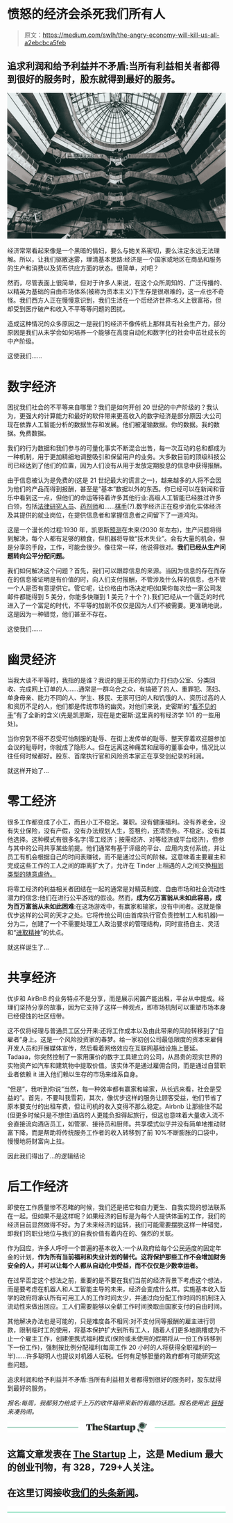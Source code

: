 # 愤怒的经济会杀死我们所有人

> 原文：<https://medium.com/swlh/the-angry-economy-will-kill-us-all-a2ebcbca5feb>

## 追求利润和给予利益并不矛盾:当所有利益相关者都得到很好的服务时，股东就得到最好的服务。

![](img/5130ff033ed8543949057fa10218f654.png)

经济常常看起来像是一个黑暗的情妇，要么与她关系密切，要么注定永远无法理解。所以，让我们驱散迷雾，理清基本思路:经济是一个国家或地区在商品和服务的生产和消费以及货币供应方面的状态。很简单，对吧？

然而，尽管表面上很简单，但对于许多人来说，在这个众所周知的、广泛传播的、以精英为基础的自由市场体系(被称为资本主义)下生存是很艰难的，这一点也不奇怪。我们西方人正在慢慢意识到，我们生活在一个后经济世界:名义上很富裕，但却受到医疗破产和收入不平等等问题的困扰。

造成这种情况的众多原因之一是我们的经济不像传统上那样具有社会生产力，部分原因是我们从未学会如何培养一个能够在高度自动化和数字化的社会中茁壮成长的中产阶级。

这使我们……

# 数字经济

困扰我们社会的不平等来自哪里？我们是如何开创 20 世纪的中产阶级的？我认为，更强大的计算能力和最好的软件带来更高收入的数字经济是部分原因:大公司现在依靠人工智能分析的数据生存和发展。他们被灌输数据。你的数据。我的数据。免费数据。

我们的行为数据和我们参与的可量化事实不断混合出售，每一次互动的总和都成为一种机制，用于更加精细地调整吸引和保留用户的业务。大多数目前的顶级科技公司已经达到了他们的位置，因为人们没有从用于发放定期股息的信息中获得报酬。

由于信息被认为是免费的(这是 21 世纪最大的谎言之一)，越来越多的人将不会因为他们的产品而得到报酬，甚至是“基本”数据以外的东西。你已经可以在新闻和音乐中看到这一点，但他们的命运等待着许多其他行业:高级人工智能已经胜过许多白领，包括[法律研究人员](https://abovethelaw.com/2018/04/what-does-ai-mean-for-legal-researchers/)、[药剂师](http://www.wolterskluwercdi.com/blog/artificial-intelligence-pharmacy-are-you-ready/)和……[棋手](https://www.theguardian.com/technology/2017/dec/07/alphazero-google-deepmind-ai-beats-champion-program-teaching-itself-to-play-four-hours)(?).数字经济正在稳步消化实体经济及其提供的就业岗位，在提供信息者和掌握信息者之间留下了一道鸿沟。

这是一个漫长的过程:1930 年，凯恩斯[预测](https://assets.aspeninstitute.org/content/uploads/files/content/upload/Intro_Session1.pdf)在未来(2030 年左右)，生产问题将得到解决，每个人都有足够的粮食，但机器将导致“技术失业”。会有大量的机会，但是分享的手段，工作，可能会很少。像往常一样，他说得很对。**我们已经从生产问题转向公平分配问题。**

我们如何解决这个问题？首先，我们可以跟踪信息的来源。当因为信息的存在而存在的信息被证明是有价值的时，向人们支付报酬，不管涉及什么样的信息，也不管一个人是否有意提供它。管它呢，让价格由市场决定吧(如果你每次给一家公司发邮件都能得到 5 美分，你能多快赚到 1 美元？十个？).我们已经从一个匮乏的时代进入了一个富足的时代，不平等的加剧不仅仅是因为人们不被需要。更准确地说，这是因为一种错觉，他们甚至不存在。

这使我们……

# 幽灵经济

当我大谈不平等时，我指的是谁？我说的是无形的劳动力:打扫办公室、分类回收、完成网上订单的人……通常是一群乌合之众，有搞砸了的人、重罪犯、荡妇、单身母亲、能力不同的人、学生、移民、无家可归的人和饥饿的人、资历过高的人和资历不足的人，他们都是传统市场的幽灵。对他们来说，史密斯的“[看不见的手](https://en.wikipedia.org/wiki/Invisible_hand)”有了全新的含义(先是凯恩斯，现在是史密斯:这里真的有经济学 101 的一些用处)。

当你穷到不得不忍受可怕制服的耻辱、在街上发传单的耻辱、整天穿着欢迎服参加会议的耻辱时，你就成了隐形人。但在远离这种痛苦和屈辱的董事会中，情况比以往任何时候都好。股东、首席执行官和风险资本家正在享受创纪录的利润。

就这样开始了…

# 零工经济

很多工作都变成了小工，而且小工不稳定。兼职。没有健康福利。没有养老金，没有失业保险，没有产假，没有办法规划人生，签租约，还清债务。不稳定。没有其他选择。这种模式有很多名字(零工经济；按需经济、对等经济或平台经济)，但参与其中的公司共享某些前提。他们通常有基于评级的平台、应用内支付系统，并让员工有机会根据自己的时间表赚钱，而不是通过公司的阶梯。这意味着主要雇主和完成这些工作的工人之间的距离扩大了，允许在 Tinder 上相遇的人之间交换[相同类型的随意虐待。](http://i.dailymail.co.uk/i/pix/2017/06/27/16/41CE6F9200000578-4643462-image-a-46_1498575897294.jpg)

将零工经济的利益相关者团结在一起的通常是对精英制度、自由市场和社会流动性潜力的信念:他们在进行公平游戏的假设。然而，**成为亿万富翁从未如此容易，成为百万富翁从未如此困难**:在这场游戏中，有赢家和输家，没有中间者。这就是像优步这样的公司的天才之处。它将传统公司(由首席执行官负责控制工人和机器)一分为二，创建了一个不需要处理工人政治要求的管理结构，同时宣扬自主、灵活和“[进取精神](https://gizmodo.com/lyft-thinks-its-exciting-that-a-driver-was-working-whil-1786970298)”的优点。

就这样诞生了…

# 共享经济

优步和 AirBnB 的业务特点不是分享，而是展示闲置产能出租，平台从中提成。经理们坚持分享的故事，因为它支持了这样一种观点，即市场机制可以重塑市场本身已经侵蚀的社区纽带。

这不仅将经理与普通员工区分开来:还将工作成本以及由此带来的风险转移到了“自雇者”身上。这是一个风险投资家的春梦。给一家初创公司最低限度的资本来雇佣开发人员和开展媒体宣传，然后看着网络效应在互联网基础设施上蔓延。Tadaaa，你突然控制了一家用廉价的数字工具建立的公司，从昂贵的现实世界的实物资产如汽车和建筑物中提取价值。该实体不是通过雇佣合同，而是通过自营职业者依赖 it 进入他们赖以生存的市场来维系自身。

“但是”，我听到你说“当然，每一种效率都有赢家和输家，从长远来看，社会是受益的”。首先，不要叫我雪莉，其次，像优步这样的服务让顾客受益，他们节省了原本要支付的出租车费，但让司机的收入变得不那么稳定。Airbnb 让那些住不起(但更多时候只是不想住)酒店的人更能负担得起旅行，但这也意味着大量收入流不会直接流向酒店员工，如管家、接待员和厨师。共享模式似乎并没有简单地推动财富下降，而是帮助将传统服务工作者的收入转移到了前 10%不断膨胀的口袋中，慢慢地将财富向上拉。

因此我们得出了…的逻辑结论

# 后工作经济

即使在工作质量惨不忍睹的时候，我们还是把它和自力更生、自我实现的想法联系在一起。但如果不是这样呢？如果经济的目标是为每个人提供体面的工作，我们的经济目前显然做得不好。为了未来经济的运转，我们可能需要摆脱这样一种错觉，即我们的职业地位与我们的自我价值有着内在的、强烈的关联。

作为回应，许多人呼吁一个普遍的基本收入:一个从政府给每个公民适度的固定年金的计划，**作为所有当前福利和失业计划的替代。这将保护那些工作不会增加财务安全的人，并可以让每个人都从自动化中受益，而不仅仅是少数幸运者。**

在过早否定这个想法之前，重要的是不要在我们当前的经济背景下考虑这个想法，而是要考虑在机器人和人工智能主导的未来，经济会变成什么样。实施基本收入哲学的政府将承认所有可用工人的工作时间太少，并通过向分配工作时间的机制注入流动性来做出回应。工人们需要能够以全薪工作时间换取由国家支付的自由时间。

其他解决办法也是可能的，只是难度各不相同:对不支付同等报酬的雇主进行罚款，限制临时工的使用，将基本保护扩大到所有工人，随着人们更多地跳槽或为不止一个雇主工作，创建便携式福利模式(保险或未使用的假期将从一份工作转移到下一份工作)，强制按比例分配福利(每周工作 20 小时的人将获得全职福利的一半)……许多聪明人也提议对机器人征税。任何有足够胆量的政府都有可能研究这些问题。

追求利润和给予利益并不矛盾:当所有利益相关者都得到很好的服务时，股东就得到最好的服务。

*报名:每周，我都努力给成千上万的收件箱带来新的有趣的话题。报名使用此* [*链接*](http://eepurl.com/cXSKYj) *来凑热闹。*

[![](img/308a8d84fb9b2fab43d66c117fcc4bb4.png)](https://medium.com/swlh)

## 这篇文章发表在 [The Startup](https://medium.com/swlh) 上，这是 Medium 最大的创业刊物，有 328，729+人关注。

## 在这里订阅接收[我们的头条新闻](http://growthsupply.com/the-startup-newsletter/)。

[![](img/b0164736ea17a63403e660de5dedf91a.png)](https://medium.com/swlh)